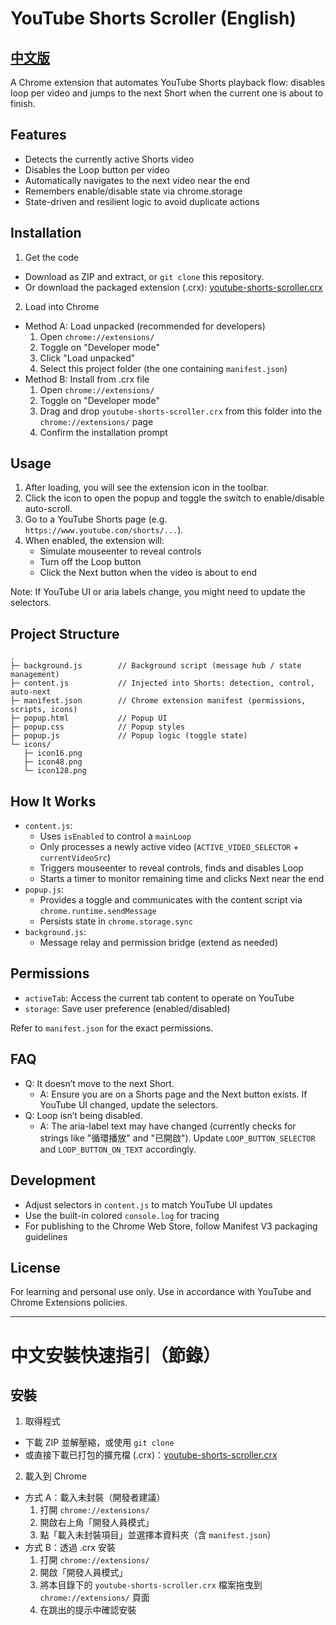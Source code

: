 # YouTube Shorts Scroller (English)
## [中文版](README_zh.md)


A Chrome extension that automates YouTube Shorts playback flow: disables loop per video and jumps to the next Short when the current one is about to finish.

## Features
- Detects the currently active Shorts video
- Disables the Loop button per video
- Automatically navigates to the next video near the end
- Remembers enable/disable state via chrome.storage
- State-driven and resilient logic to avoid duplicate actions

## Installation

1) Get the code
- Download as ZIP and extract, or `git clone` this repository.
- Or download the packaged extension (.crx): [youtube-shorts-scroller.crx](./youtube-shorts-scroller.crx)

2) Load into Chrome
- Method A: Load unpacked (recommended for developers)
  1. Open `chrome://extensions/`
  2. Toggle on "Developer mode"
  3. Click "Load unpacked"
  4. Select this project folder (the one containing `manifest.json`)
- Method B: Install from .crx file
  1. Open `chrome://extensions/`
  2. Toggle on "Developer mode"
  3. Drag and drop `youtube-shorts-scroller.crx` from this folder into the `chrome://extensions/` page
  4. Confirm the installation prompt

## Usage
1. After loading, you will see the extension icon in the toolbar.
2. Click the icon to open the popup and toggle the switch to enable/disable auto-scroll.
3. Go to a YouTube Shorts page (e.g. `https://www.youtube.com/shorts/...`).
4. When enabled, the extension will:
   - Simulate mouseenter to reveal controls
   - Turn off the Loop button
   - Click the Next button when the video is about to end

Note: If YouTube UI or aria labels change, you might need to update the selectors.

## Project Structure
```
.
├─ background.js        // Background script (message hub / state management)
├─ content.js           // Injected into Shorts: detection, control, auto-next
├─ manifest.json        // Chrome extension manifest (permissions, scripts, icons)
├─ popup.html           // Popup UI
├─ popup.css            // Popup styles
├─ popup.js             // Popup logic (toggle state)
└─ icons/
   ├─ icon16.png
   ├─ icon48.png
   └─ icon128.png
```

## How It Works
- `content.js`:
  - Uses `isEnabled` to control a `mainLoop`
  - Only processes a newly active video (`ACTIVE_VIDEO_SELECTOR` + `currentVideoSrc`)
  - Triggers mouseenter to reveal controls, finds and disables Loop
  - Starts a timer to monitor remaining time and clicks Next near the end
- `popup.js`:
  - Provides a toggle and communicates with the content script via `chrome.runtime.sendMessage`
  - Persists state in `chrome.storage.sync`
- `background.js`:
  - Message relay and permission bridge (extend as needed)

## Permissions
- `activeTab`: Access the current tab content to operate on YouTube
- `storage`: Save user preference (enabled/disabled)

Refer to `manifest.json` for the exact permissions.

## FAQ
- Q: It doesn’t move to the next Short.
  - A: Ensure you are on a Shorts page and the Next button exists. If YouTube UI changed, update the selectors.
- Q: Loop isn’t being disabled.
  - A: The aria-label text may have changed (currently checks for strings like "循環播放" and "已開啟"). Update `LOOP_BUTTON_SELECTOR` and `LOOP_BUTTON_ON_TEXT` accordingly.

## Development
- Adjust selectors in `content.js` to match YouTube UI updates
- Use the built-in colored `console.log` for tracing
- For publishing to the Chrome Web Store, follow Manifest V3 packaging guidelines

## License
For learning and personal use only. Use in accordance with YouTube and Chrome Extensions policies.

---

# 中文安裝快速指引（節錄）

## 安裝

1) 取得程式
- 下載 ZIP 並解壓縮，或使用 `git clone`
- 或直接下載已打包的擴充檔 (.crx)：[youtube-shorts-scroller.crx](./youtube-shorts-scroller.crx)

2) 載入到 Chrome
- 方式 A：載入未封裝（開發者建議）
  1. 打開 `chrome://extensions/`
  2. 開啟右上角「開發人員模式」
  3. 點「載入未封裝項目」並選擇本資料夾（含 `manifest.json`）
- 方式 B：透過 .crx 安裝
  1. 打開 `chrome://extensions/`
  2. 開啟「開發人員模式」
  3. 將本目錄下的 `youtube-shorts-scroller.crx` 檔案拖曳到 `chrome://extensions/` 頁面
  4. 在跳出的提示中確認安裝
